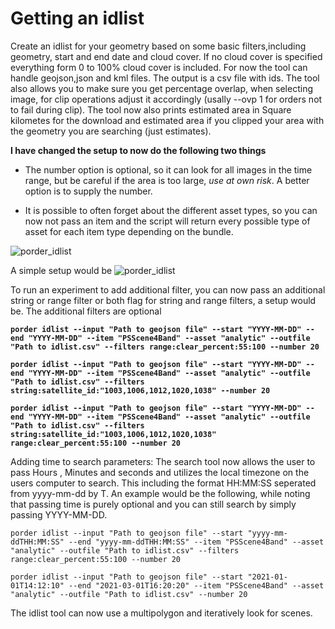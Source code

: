 # Getting an idlist

Create an idlist for your geometry based on some basic filters,including geometry, start and end date and cloud cover. If no cloud cover is specified everything form 0 to 100% cloud cover is included. For now the tool can handle geojson,json and kml files. The output is a csv file with ids. The tool also allows you to make sure you get percentage overlap, when selecting image, for clip operations adjust it accordingly (usally --ovp 1 for orders not to fail during clip). The tool now also prints estimated area in Square kilometes for the download and estimated area if you clipped your area with the geometry you are searching (just estimates).

**I have changed the setup to now do the following two things**

* The number option is optional, so it can look for all images in the time range, but be careful if the area is too large, _use at own risk_. A better option is to supply the number.

* It is possible to often forget about the different asset types, so you can now not pass an item and the script will return every possible type of asset for each item type depending on the bundle.

![porder_idlist](https://user-images.githubusercontent.com/25802584/55653649-2e602880-57bd-11e9-9d43-3587d2021d6f.png)

A simple setup would be
![porder_idlist](https://user-images.githubusercontent.com/6677629/69602327-24f22d80-0fe5-11ea-8053-4de8c030ce26.gif)

To run an experiment to add additional filter, you can now pass an additional string or range filter or both flag for string and range filters, a setup would be. The additional filters are optional

<b>
  
```
porder idlist --input "Path to geojson file" --start "YYYY-MM-DD" --end "YYYY-MM-DD" --item "PSScene4Band" --asset "analytic" --outfile "Path to idlist.csv" --filters range:clear_percent:55:100 --number 20

porder idlist --input "Path to geojson file" --start "YYYY-MM-DD" --end "YYYY-MM-DD" --item "PSScene4Band" --asset "analytic" --outfile "Path to idlist.csv" --filters string:satellite_id:"1003,1006,1012,1020,1038" --number 20

porder idlist --input "Path to geojson file" --start "YYYY-MM-DD" --end "YYYY-MM-DD" --item "PSScene4Band" --asset "analytic" --outfile "Path to idlist.csv" --filters string:satellite_id:"1003,1006,1012,1020,1038" range:clear_percent:55:100 --number 20
```

</b>

Adding time to search parameters: The search tool now allows the user to pass Hours , Minutes and seconds and utilizes the local timezone on the users computer to search. This including the format HH:MM:SS seperated from yyyy-mm-dd by T. An example would be the following, while noting that passing time is purely optional and you can still search by simply passing YYYY-MM-DD.

```
porder idlist --input "Path to geojson file" --start "yyyy-mm-ddTHH:MM:SS" --end "yyyy-mm-ddTHH:MM:SS" --item "PSScene4Band" --asset "analytic" --outfile "Path to idlist.csv" --filters range:clear_percent:55:100 --number 20

porder idlist --input "Path to geojson file" --start "2021-01-01T14:12:10" --end "2021-03-01T16:20:20" --item "PSScene4Band" --asset "analytic" --outfile "Path to idlist.csv" --number 20
```

The idlist tool can now use a multipolygon and iteratively look for scenes.
